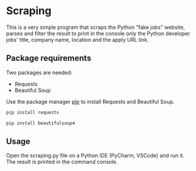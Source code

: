 # Scraping

This is a very simple program that scraps the Python "fake jobs" website, parses and filter the result to print in the console only the Python developer jobs' title, company name, location and the apply URL link.

## Package requirements

Two packages are needed:
- Requests
- Beautiful Soup

Use the package manager [pip](https://pip.pypa.io/en/stable/) to install Requests and Beautiful Soup.

```bash
pip install requests
```

```bash
pip install beautifulsoup4
```

## Usage

Open the scraping.py file on a Python IDE (PyCharm, VSCode) and run it. The result is printed in the command console.